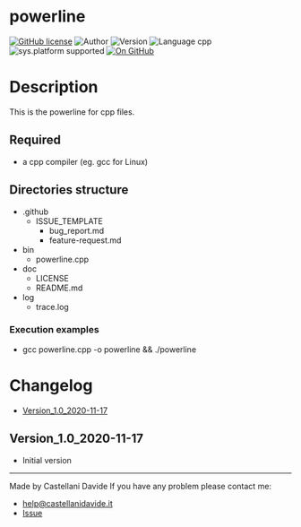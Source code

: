 # powerline
[![GitHub license](https://img.shields.io/badge/licence-GNU-green?style=flat)](https://github.com/CastellaniDavide/powerline/blob/master/LICENSE) ![Author](https://img.shields.io/badge/author-Castellani%20Davide-green?style=flat) ![Version](https://img.shields.io/badge/version-v01.01-blue?style=flat) ![Language cpp](https://img.shields.io/badge/language-cpp-yellowgreen?style=flat) ![sys.platform supported](https://img.shields.io/badge/OS%20platform%20supported-All-blue?style=flat) [![On GitHub](https://img.shields.io/badge/on%20GitHub-True-green?style=flat&logo=github)](https://github.com/CastellaniDavide/powerline)

# Description
This is the powerline for cpp files.

## Required
 - a cpp compiler (eg. gcc for Linux)
 

## Directories structure
 - .github
   - ISSUE_TEMPLATE
     - bug_report.md
     - feature-request.md
 - bin
	 - powerline.cpp
 - doc
   - LICENSE
   - README.md
 - log
	 - trace.log
   
### Execution examples
 - gcc powerline.cpp -o powerline && ./powerline

# Changelog
 - [Version_1.0_2020-11-17](#Version_10_2020-11-17)


## Version_1.0_2020-11-17
 - Initial version

---
Made by Castellani Davide 
If you have any problem please contact me:
- help@castellanidavide.it
- [Issue](https://github.com/CastellaniDavide/powerline/issues)
